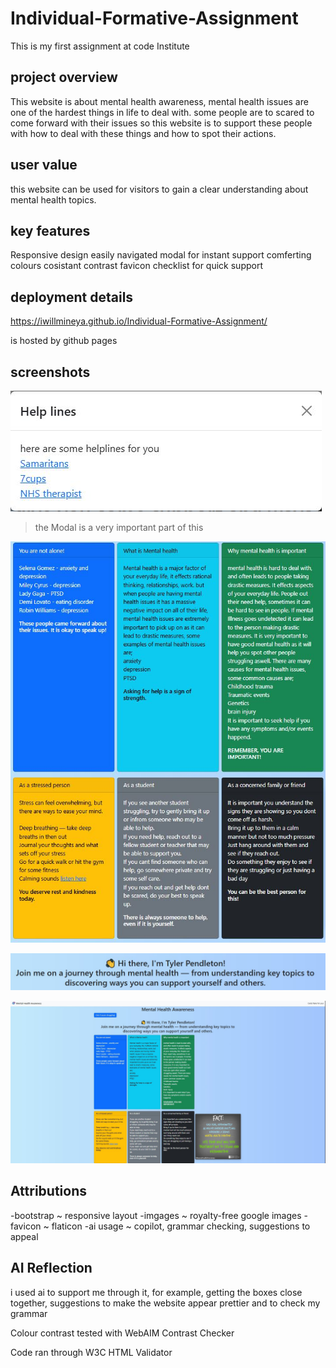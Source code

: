 # Individual-Formative-Assignment
This is my first assignment at code Institute

## project overview
This website is about mental health awareness, mental health issues are one of the hardest things in life to deal with.
some people are to scared to come forward with their issues so this website is to support these people with how to deal
with these things and how to spot their actions.

## user value
this website can be used for visitors to gain a clear understanding about mental health topics.

## key features
Responsive design
easily navigated
modal for instant support
comferting colours
cosistant contrast
favicon
checklist for quick support

## deployment details
https://iwillmineya.github.io/Individual-Formative-Assignment/ 

is hosted by github pages

## screenshots
![Modal](images/modal.JPG)
> the Modal is a very important part of this

![Cards](images/cards.JPG)

![Intro](images/intro.JPG)

![Full](images/full.JPG)

## Attributions
-bootstrap ~ responsive layout
-imgages ~ royalty-free google images
-favicon ~ flaticon
-ai usage ~ copilot, grammar checking, suggestions to appeal

## AI Reflection
i used ai to support me through it, for example, getting the boxes close together, 
suggestions to make the website appear prettier and to check my grammar


Colour contrast tested with WebAIM Contrast Checker

Code ran through W3C HTML Validator
